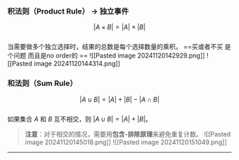 

### **积法则（Product Rule）**   -> 独立事件
$$
|A \times B| = |A| \times |B|
$$  
当需要做多个独立选择时，结果的总数是每个选择数量的乘积。
==买或者不买 是个问题 而且是no order的 ==
![[Pasted image 20241120142929.png]]
![[Pasted image 20241120144314.png]]

### **和法则（Sum Rule）**  
$$
|A \cup B| = |A| + |B| - |A \cap B|
$$  
如果集合 $A$ 和 $B$ 互不相交，则 $|A \cup B| = |A| + |B|$。

> **注意**：对于相交的情况，需要用**包含-排除原理**来避免重复计数。
![[Pasted image 20241120145018.png]]
![[Pasted image 20241120151049.png]]
---

